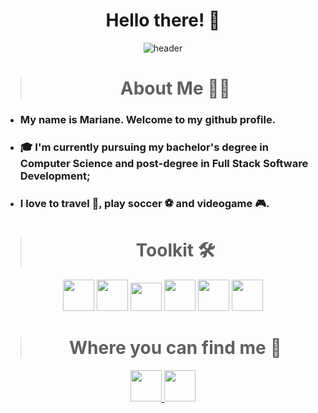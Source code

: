 <div class= "header" align="center">

# Hello there! 👋

![header](.github/header.gif)

</div>

<div class="bio">

  <div class="bio-title" align="center">

> # About Me 👩‍💻

  </div>

- ### My name is Mariane. Welcome to my github profile.
- ### 🎓 I'm currently pursuing my bachelor's degree in Computer Science and post-degree in Full Stack Software Development;
- ### I love to travel 🛫, play soccer ⚽ and videogame 🎮.

</div>

<div class="toolkit" align="center">

> # Toolkit 🛠️

  <div class="toolkit">
    <img src="https://img.icons8.com/color/48/000000/git.png" width="50" height="50"/> 
    <img src="https://img.icons8.com/windows/96/000000/github.png" width="50" height="50"/> 
    <img src="https://cdn.jsdelivr.net/gh/devicons/devicon/icons/vscode/vscode-original.svg" width="50" height="45"/> 
    <img src="https://cdn.jsdelivr.net/gh/devicons/devicon/icons/html5/html5-original.svg" width="50" height="50"/>
    <img src="https://cdn.jsdelivr.net/gh/devicons/devicon/icons/css3/css3-original.svg" width="50" height="50"/>
    <img src="https://cdn.jsdelivr.net/gh/devicons/devicon/icons/javascript/javascript-original.svg" width="50" height="50"/>      
  </div>
</div>

<div class="contacts" align="center">

> # Where you can find me 🤝

  <a href = "mailto:marianectrodrigues@gmail.com">
    <img src="https://img.icons8.com/fluency/48/000000/gmail-new.png" width="50" height="50" target="_blank">
  </a> 
  <a href="https://www.linkedin.com/in/marianectrodrigues/" target="_blank">
    <img src="https://img.icons8.com/fluency/48/000000/linkedin.png" width="50" height="50" target="_blank">
  </a>
</div>
